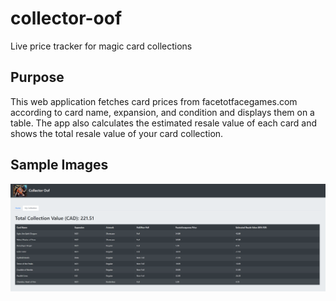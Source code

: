 # collector-oof
Live price tracker for magic card collections

## Purpose
This web application fetches card prices from facetotfacegames.com according to card name, expansion, and condition and displays them on a table.
The app also calculates the estimated resale value of each card and shows the total resale value of your card collection.

## Sample Images
<img src="./miscellaneous/sample.png">
